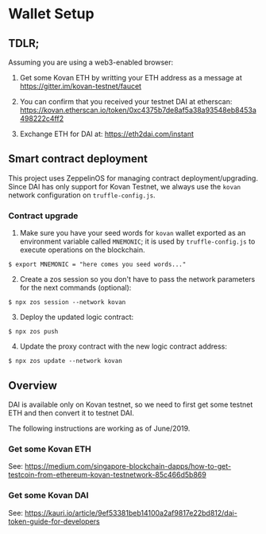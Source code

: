 # Wallet Setup

## TDLR;

Assuming you are using a web3-enabled browser:

1. Get some Kovan ETH by writting your ETH address as a message at https://gitter.im/kovan-testnet/faucet

2. You can confirm that you received your testnet DAI at etherscan: https://kovan.etherscan.io/token/0xc4375b7de8af5a38a93548eb8453a498222c4ff2

3. Exchange ETH for DAI at: https://eth2dai.com/instant

## Smart contract deployment

This project uses ZeppelinOS for managing contract deployment/upgrading. Since DAI has only support for Kovan Testnet, we always use the `kovan` network configuration on `truffle-config.js`.

### Contract upgrade

1. Make sure you have your seed words for `kovan` wallet exported as an environment variable called `MNEMONIC`; it is used by `truffle-config.js` to execute operations on the blockchain.

```shell
$ export MNEMONIC = "here comes you seed words..."
```

2. Create a zos session so you don't have to pass the network parameters for the next commands (optional):

```shell
$ npx zos session --network kovan
```

3. Deploy the updated logic contract:

```shell
$ npx zos push
```

4. Update the proxy contract with the new logic contract address:

```shell
$ npx zos update --network kovan
```

## Overview

DAI is available only on Kovan testnet, so we need to first get some testnet ETH and then convert it to testnet DAI.

The following instructions are working as of June/2019.

### Get some Kovan ETH

See: https://medium.com/singapore-blockchain-dapps/how-to-get-testcoin-from-ethereum-kovan-testnetwork-85c466d5b869

### Get some Kovan DAI

See: https://kauri.io/article/9ef53381beb14100a2af9817e22bd812/dai-token-guide-for-developers
